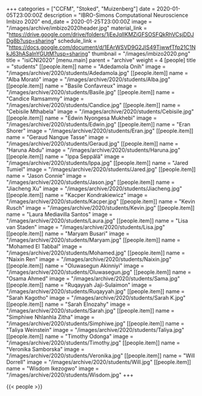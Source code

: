 +++
categories = ["CCFM", "Stoked", "Muizenberg"]
date = 2020-01-05T23:00:00Z
description = "IBRO-Simons Computational Neuroscience Imbizo 2020"
end_date = 2020-01-25T23:00:00Z
image = "/images/archive/imbizo2020header.jpg"
material_link = "https://drive.google.com/drive/folders/1jEeJqIlKMZiGFSOSFQkRhVCsjDDJDg8b?usp=sharing"
schedule_link = "https://docs.google.com/document/d/1EArWSVD9G2JIS49TjwwfTfp21C1NkJ63hASaInYGUtM?usp=sharing"
thumbnail = "/images/imbizo2020.png"
title = "isiCNI2020"
[menu.main]
parent = "archive"
weight = 4
[people]
title = "students"
[[people.item]]
name = "Adedamola Onih"
image = "/images/archive/2020/students/Adedamola.jpg"
[[people.item]]
name = "Alba Morató"
image = "/images/archive/2020/students/Alba.jpg"
[[people.item]]
name = "Basile Confavreux"
image = "/images/archive/2020/students/Basile.jpg"
[[people.item]]
name = "Candice Ramsammy"
image = "/images/archive/2020/students/Candice.jpg"
[[people.item]]
name = "Cebisile Mthabela"
image = "/images/archive/2020/students/Cebisile.jpg"
[[people.item]]
name = "Edwin Nyongesa Mukhebi"
image = "/images/archive/2020/students/Edwin.jpg"
[[people.item]]
name = "Eran Shorer"
image = "/images/archive/2020/students/Eran.jpg"
[[people.item]]
name = "Geraud Nangue Tasse"
image = "/images/archive/2020/students/Geraud.jpg"
[[people.item]]
name = "Haruna Abdu"
image = "/images/archive/2020/students/Haruna.jpg"
[[people.item]]
name = "Ippa Seppälä"
image = "/images/archive/2020/students/Ippa.jpg"
[[people.item]]
name = "Jared Tumiel"
image = "/images/archive/2020/students/Jared.jpg"
[[people.item]]
name = "Jason Connie"
image = "/images/archive/2020/students/Jason.jpg"
[[people.item]]
name = "Jiacheng Xu"
image = "/images/archive/2020/students/Jiacheng.jpg"
[[people.item]]
name = "Kacper Kondrakiewicz"
image = "/images/archive/2020/students/Kacper.jpg"
[[people.item]]
name = "Kevin Rusch"
image = "/images/archive/2020/students/Kevin.jpg"
[[people.item]]
name = "Laura Mediavilla Santos"
image = "/images/archive/2020/students/Laura.jpg"
[[people.item]]
name = "Lisa van Staden"
image = "/images/archive/2020/students/Lisa.jpg"
[[people.item]]
name = "Maryam Busari"
image = "/images/archive/2020/students/Maryam.jpg"
[[people.item]]
name = "Mohamed El Tabbal"
image = "/images/archive/2020/students/Mohamed.jpg"
[[people.item]]
name = "Naixin Ren"
image = "/images/archive/2020/students/Naixin.jpg"
[[people.item]]
name = "Oluwasegun Akinniyi"
image = "/images/archive/2020/students/Oluwasegun.jpg"
[[people.item]]
name = "Osama Ahmed"
image = "/images/archive/2020/students/Sama.jpg"
[[people.item]]
name = "Ruqayyah Jaji-Sulaimon"
image = "/images/archive/2020/students/Ruqayyah.jpg"
[[people.item]]
name = "Sarah Kagotho"
image = "/images/archive/2020/students/Sarah K.jpg"
[[people.item]]
name = "Sarah Elnozahy"
image = "/images/archive/2020/students/Sarah.jpg"
[[people.item]]
name = "Simphiwe Nhlanhla Zitha"
image = "/images/archive/2020/students/Simphiwe.jpg"
[[people.item]]
name = "Taliya Weinstein"
image = "/images/archive/2020/students/Taliya.jpg"
[[people.item]]
name = "Timothy Odonga"
image = "/images/archive/2020/students/Timothy.jpg"
[[people.item]]
name = "Veronika Samborska"
image = "/images/archive/2020/students/Veronika.jpg"
[[people.item]]
name = "Will Dorrell"
image = "/images/archive/2020/students/Will.jpg"
[[people.item]]
name = "Wisdom Ikezogwo"
image = "/images/archive/2020/students/Wisdom.jpg"
+++

<!--more-->
{{< people >}}